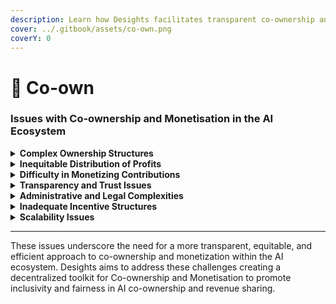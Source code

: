 ```yaml
---
description: Learn how Desights facilitates transparent co-ownership and monetisation
cover: ../.gitbook/assets/co-own.png
coverY: 0
---
```


# 🔐 Co-own

### Issues with Co-ownership and Monetisation in the AI Ecosystem

<details>

<summary><strong>Complex Ownership Structures</strong></summary>

* **Ambiguous Ownership Rights**: Determining and documenting ownership rights for AI projects can be complex, especially when multiple contributors are involved. This ambiguity can lead to disputes and legal challenges.

<!---->

* **Centralized Control**: Often, centralized entities retain significant control over AI projects, limiting the influence and benefits for smaller contributors and collaborators.

</details>

<details>

<summary> <strong>Inequitable Distribution of Profits</strong></summary>

* **Profit Concentration**: Profits from AI projects are often concentrated among a few stakeholders, typically those who provide the initial funding or control the platform. This inequity can discourage broader participation and innovation.

<!---->

* **Lack of Revenue Sharing Mechanisms**: Traditional models lack efficient mechanisms for revenue sharing, making it difficult to fairly distribute profits among all contributors.

</details>

<details>

<summary><strong>Difficulty in Monetizing Contributions</strong></summary>

* **Valuation Challenges**: Accurately valuing individual contributions, whether in terms of code, data, or intellectual property, is challenging, leading to potential undervaluation and under-compensation.

<!---->

* **Limited Monetization Options**: Contributors often have limited options for monetizing their work, relying primarily on one-time payments or royalties that may not reflect the true value of their contributions.

</details>

<details>

<summary><strong>Transparency and Trust Issues</strong></summary>

* **Opaque Processes**: The processes for determining ownership stakes and distributing profits are often opaque, leading to mistrust among collaborators.

<!---->

* **Trust Deficits**: Without transparent and reliable systems, collaborators may be reluctant to fully commit their resources and efforts to a project.

</details>

<details>

<summary> <strong>Administrative and Legal Complexities</strong></summary>

* **Legal Barriers**: Navigating the legal landscape to establish and manage co-ownership agreements can be complex and costly.

<!---->

* **Administrative Overheads**: Managing co-ownership structures and profit-sharing arrangements involves significant administrative overhead, detracting from the focus on actual project development.

</details>

<details>

<summary><strong>Inadequate Incentive Structures</strong></summary>

* **Weak Incentives for Collaboration**: Current systems often lack robust incentives for collaborative contributions, resulting in fewer collaborations and less innovative outcomes.

<!---->

* **Short-term Focus**: The focus on short-term gains rather than long-term co-ownership and profit-sharing can limit the sustained commitment and engagement needed for successful AI projects.

</details>

<details>

<summary><strong>Scalability Issues</strong></summary>

* **Scalability Constraints**: As the number of contributors grows, managing co-ownership and profit distribution becomes increasingly complex, making it difficult to scale collaborative AI projects effectively.

<!---->

* **Integration Challenges**: Integrating the contributions of numerous stakeholders into a cohesive monetization strategy poses significant technical and organizational challenges.

</details>

***

These issues underscore the need for a more transparent, equitable, and efficient approach to co-ownership and monetization within the AI ecosystem. Desights aims to address these challenges creating a decentralized toolkit for Co-ownership and Monetisation to promote inclusivity and fairness in AI co-ownership and revenue sharing.
